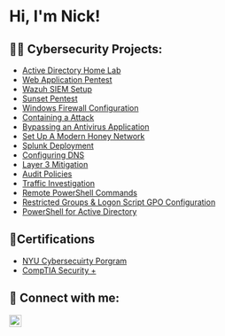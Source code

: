 <h1>Hi, I'm Nick!

<h2>👨‍💻 Cybersecurity Projects:</h2>

  - [Active Directory Home Lab](https://github.com/NicholasFakhoury97/LABURL)
  - [Web Application Pentest]()
  - [Wazuh SIEM Setup]()
  - [Sunset Pentest]()
  - [Windows Firewall Configuration]()
  - [Containing a Attack]()
  - [Bypassing an Antivirus Application]()
  - [Set Up A Modern Honey Network]()
  - [Splunk Deployment]()
  - [Configuring DNS]()
  - [Layer 3 Mitigation]()
  - [Audit Policies]()
  - [Traffic Investigation]()
  - [Remote PowerShell Commands]()
  - [Restricted Groups & Logon Script GPO Configuration]()
  - [PowerShell for Active Directory]()

<h2> 📃Certifications</h2>

- [NYU Cybersecuirty Porgram](https://mail.google.com/mail/u/0?ui=2&ik=689e65e8cc&attid=0.1&permmsgid=msg-f:1790899266820425730&th=18da8d650356c802&view=att&disp=inline&realattid=f_lsm464qy0)
- [CompTIA Security +](https://www.certmetrics.com/comptia/candidate/cert_summary.aspx)


<h2> 🤳 Connect with me:</h2>

[<img align="left" alt="NicholasFakhoury | LinkedIn" width="22px" src="https://cdn.jsdelivr.net/npm/simple-icons@v3/icons/linkedin.svg" />][linkedin]


[linkedin]: https://linkedin.com/in/nicholas-fakhoury

<!--
**NicholasFakhoury97/NicholasFakhoury97** is a ✨ _special_ ✨ repository because its `README.md` (this file) appears on your GitHub profile.

Here are some ideas to get you started:

- 🔭 I’m currently working on ...
- 🌱 I’m currently learning ...
- 👯 I’m looking to collaborate on ...
- 🤔 I’m looking for help with ...
- 💬 Ask me about ...
- 📫 How to reach me: ...
- 😄 Pronouns: ...
- ⚡ Fun fact: ...
-->
